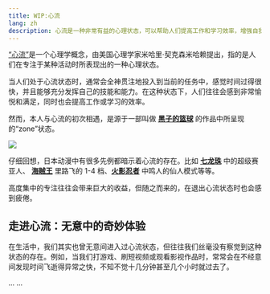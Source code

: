 ```yaml
---
title: WIP:心流
lang: zh
description: 心流是一种非常有益的心理状态，可以帮助人们提高工作和学习效率，增强自我效能感和满足感。
---
```


<a href="https://zh.wikipedia.org/wiki/%E5%BF%83%E6%B5%81%E7%90%86%E8%AB%96" target="_blank">“心流”</a>是一个心理学概念，由美国心理学家米哈里·契克森米哈赖提出，指的是人们在专注于某种活动时所表现出的一种心理状态。

当人们处于心流状态时，通常会全神贯注地投入到当前的任务中，感觉时间过得很快，并且能够充分发挥自己的技能和能力。在这种状态下，人们往往会感到非常愉悦和满足，同时也会提高工作或学习的效率。

然而，本人与心流的初次相遇，是源于一部叫做 [**黑子的篮球**](https://zh.wikipedia.org/wiki/%E9%BB%91%E5%AD%90%E7%9A%84%E7%B1%83%E7%90%83) 的作品中所呈现的“zone”状态。

<img w-full src="/flow/zone.png"/>

仔细回想，日本动漫中有很多先例都暗示着心流的存在。比如 [**七龙珠**](https://zh.wikipedia.org/wiki/%E9%BB%91%E5%AD%90%E7%9A%84%E7%B1%83%E7%90%83)  中的超级赛亚人、 [**海贼王**](https://zh.wikipedia.org/wiki/ONE_PIECE)  里路飞的 1-4 档、[**火影忍者**](https://zh.wikipedia.org/wiki/%E7%81%AB%E5%BD%B1%E5%BF%8D%E8%80%85)  中鸣人的仙人模式等等。

高度集中的专注往往会带来巨大的收益，但随之而来的，在退出心流状态时也会感到疲倦。

## 走进心流：无意中的奇妙体验

在生活中，我们其实也曾无意间进入过心流状态，但往往我们丝毫没有察觉到这种状态的存在。例如，当我们打游戏、刷短视频或观看影视作品时，常常会在不经意间发现时间飞逝得异常之快，不知不觉十几分钟甚至几个小时就过去了。

... ...
